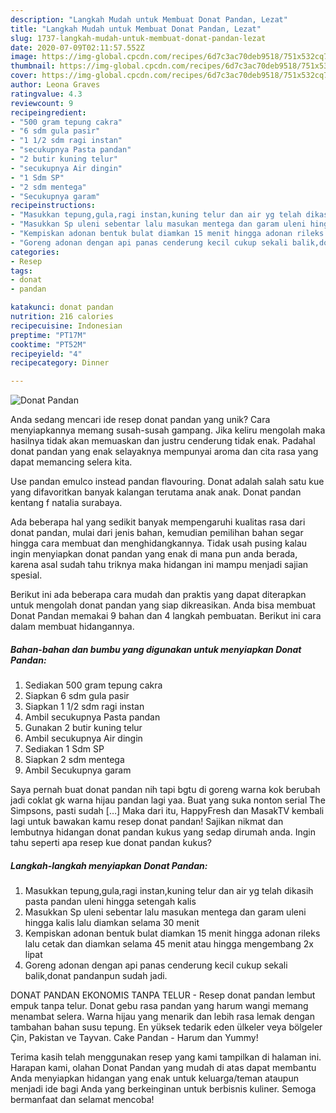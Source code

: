 ```yaml
---
description: "Langkah Mudah untuk Membuat Donat Pandan, Lezat"
title: "Langkah Mudah untuk Membuat Donat Pandan, Lezat"
slug: 1737-langkah-mudah-untuk-membuat-donat-pandan-lezat
date: 2020-07-09T02:11:57.552Z
image: https://img-global.cpcdn.com/recipes/6d7c3ac70deb9518/751x532cq70/donat-pandan-foto-resep-utama.jpg
thumbnail: https://img-global.cpcdn.com/recipes/6d7c3ac70deb9518/751x532cq70/donat-pandan-foto-resep-utama.jpg
cover: https://img-global.cpcdn.com/recipes/6d7c3ac70deb9518/751x532cq70/donat-pandan-foto-resep-utama.jpg
author: Leona Graves
ratingvalue: 4.3
reviewcount: 9
recipeingredient:
- "500 gram tepung cakra"
- "6 sdm gula pasir"
- "1 1/2 sdm ragi instan"
- "secukupnya Pasta pandan"
- "2 butir kuning telur"
- "secukupnya Air dingin"
- "1 Sdm SP"
- "2 sdm mentega"
- "Secukupnya garam"
recipeinstructions:
- "Masukkan tepung,gula,ragi instan,kuning telur dan air yg telah dikasih pasta pandan uleni hingga setengah kalis"
- "Masukkan Sp uleni sebentar lalu masukan mentega dan garam uleni hingga kalis lalu diamkan selama 30 menit"
- "Kempiskan adonan bentuk bulat diamkan 15 menit hingga adonan rileks lalu cetak dan diamkan selama 45 menit atau hingga mengembang 2x lipat"
- "Goreng adonan dengan api panas cenderung kecil cukup sekali balik,donat pandanpun sudah jadi."
categories:
- Resep
tags:
- donat
- pandan

katakunci: donat pandan 
nutrition: 216 calories
recipecuisine: Indonesian
preptime: "PT17M"
cooktime: "PT52M"
recipeyield: "4"
recipecategory: Dinner

---
```



![Donat Pandan](https://img-global.cpcdn.com/recipes/6d7c3ac70deb9518/751x532cq70/donat-pandan-foto-resep-utama.jpg)

Anda sedang mencari ide resep donat pandan yang unik? Cara menyiapkannya memang susah-susah gampang. Jika keliru mengolah maka hasilnya tidak akan memuaskan dan justru cenderung tidak enak. Padahal donat pandan yang enak selayaknya mempunyai aroma dan cita rasa yang dapat memancing selera kita.

Use pandan emulco instead pandan flavouring. Donat adalah salah satu kue yang difavoritkan banyak kalangan terutama anak anak. Donat pandan kentang f natalia surabaya.

Ada beberapa hal yang sedikit banyak mempengaruhi kualitas rasa dari donat pandan, mulai dari jenis bahan, kemudian pemilihan bahan segar hingga cara membuat dan menghidangkannya. Tidak usah pusing kalau ingin menyiapkan donat pandan yang enak di mana pun anda berada, karena asal sudah tahu triknya maka hidangan ini mampu menjadi sajian spesial.


Berikut ini ada beberapa cara mudah dan praktis yang dapat diterapkan untuk mengolah donat pandan yang siap dikreasikan. Anda bisa membuat Donat Pandan memakai 9 bahan dan 4 langkah pembuatan. Berikut ini cara dalam membuat hidangannya.

<!--inarticleads1-->

##### Bahan-bahan dan bumbu yang digunakan untuk menyiapkan Donat Pandan:

1. Sediakan 500 gram tepung cakra
1. Siapkan 6 sdm gula pasir
1. Siapkan 1 1/2 sdm ragi instan
1. Ambil secukupnya Pasta pandan
1. Gunakan 2 butir kuning telur
1. Ambil secukupnya Air dingin
1. Sediakan 1 Sdm SP
1. Siapkan 2 sdm mentega
1. Ambil Secukupnya garam


Saya pernah buat donat pandan nih tapi bgtu di goreng warna kok berubah jadi coklat gk warna hijau pandan lagi yaa. Buat yang suka nonton serial The Simpsons, pasti sudah […] Maka dari itu, HappyFresh dan MasakTV kembali lagi untuk bawakan kamu resep donat pandan! Sajikan nikmat dan lembutnya hidangan donat pandan kukus yang sedap dirumah anda. Ingin tahu seperti apa resep kue donat pandan kukus? 

<!--inarticleads2-->

##### Langkah-langkah menyiapkan Donat Pandan:

1. Masukkan tepung,gula,ragi instan,kuning telur dan air yg telah dikasih pasta pandan uleni hingga setengah kalis
1. Masukkan Sp uleni sebentar lalu masukan mentega dan garam uleni hingga kalis lalu diamkan selama 30 menit
1. Kempiskan adonan bentuk bulat diamkan 15 menit hingga adonan rileks lalu cetak dan diamkan selama 45 menit atau hingga mengembang 2x lipat
1. Goreng adonan dengan api panas cenderung kecil cukup sekali balik,donat pandanpun sudah jadi.


DONAT PANDAN EKONOMIS TANPA TELUR - Resep donat pandan lembut empuk tanpa telur. Donat gebu rasa pandan yang harum wangi memang menambat selera. Warna hijau yang menarik dan lebih rasa lemak dengan tambahan bahan susu tepung. En yüksek tedarik eden ülkeler veya bölgeler Çin, Pakistan ve Tayvan. Cake Pandan - Harum dan Yummy! 

Terima kasih telah menggunakan resep yang kami tampilkan di halaman ini. Harapan kami, olahan Donat Pandan yang mudah di atas dapat membantu Anda menyiapkan hidangan yang enak untuk keluarga/teman ataupun menjadi ide bagi Anda yang berkeinginan untuk berbisnis kuliner. Semoga bermanfaat dan selamat mencoba!
